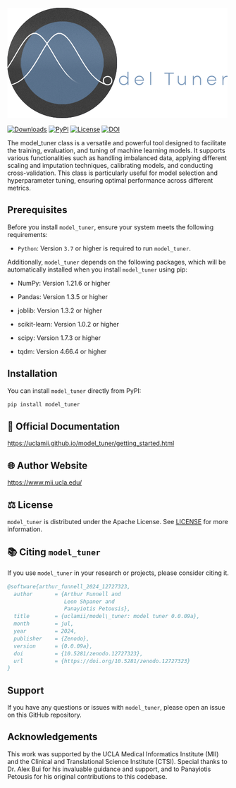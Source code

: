 ![Model Tuner Logo](https://github.com/uclamii/model_tuner/blob/main/assets/modeltunertiny.png?raw=true)

[![Downloads](https://pepy.tech/badge/model_tuner)](https://pepy.tech/project/model_tuner) [![PyPI](https://img.shields.io/pypi/v/model_tuner.svg)](https://pypi.org/project/model_tuner/) [![License](https://img.shields.io/badge/License-Apache_2.0-blue.svg)](https://opensource.org/licenses/Apache-2.0) [![DOI](https://zenodo.org/badge/DOI/10.5281/zenodo.12727323.svg)](https://doi.org/10.5281/zenodo.12727323)


The model_tuner class is a versatile and powerful tool designed to facilitate the training, evaluation, and tuning of machine learning models. It supports various functionalities such as handling imbalanced data, applying different scaling and imputation techniques, calibrating models, and conducting cross-validation. This class is particularly useful for model selection and hyperparameter tuning, ensuring optimal performance across different metrics.

## Prerequisites

Before you install `model_tuner`, ensure your system meets the following requirements:

- `Python`: Version `3.7` or higher is required to run `model_tuner`.

Additionally, `model_tuner` depends on the following packages, which will be automatically installed when you install `model_tuner` using pip:

- NumPy: Version 1.21.6 or higher

- Pandas: Version 1.3.5 or higher

- joblib: Version 1.3.2 or higher

- scikit-learn: Version 1.0.2 or higher

- scipy: Version 1.7.3 or higher

- tqdm: Version 4.66.4 or higher


## Installation

You can install `model_tuner` directly from PyPI:

```bash
pip install model_tuner
```

## 📄 Official Documentation

https://uclamii.github.io/model_tuner/getting_started.html 

## 🌐 Author Website

https://www.mii.ucla.edu/

## ⚖️ License

`model_tuner` is distributed under the Apache License. See [LICENSE](https://github.com/uclamii/model_tuner?tab=Apache-2.0-1-ov-file) for more information.

## 📚 Citing `model_tuner`

If you use `model_tuner` in your research or projects, please consider citing it.

```bibtex
@software{arthur_funnell_2024_12727323,
  author       = {Arthur Funnell and
                  Leon Shpaner and
                  Panayiotis Petousis},
  title        = {uclamii/model\_tuner: model tuner 0.0.09a},
  month        = jul,
  year         = 2024,
  publisher    = {Zenodo},
  version      = {0.0.09a},
  doi          = {10.5281/zenodo.12727323},
  url          = {https://doi.org/10.5281/zenodo.12727323}
}
```


## Support

If you have any questions or issues with `model_tuner`, please open an issue on this GitHub repository.


## Acknowledgements

This work was supported by the UCLA Medical Informatics Institute (MII) and the Clinical and Translational Science Institute (CTSI). Special thanks to Dr. Alex Bui for his invaluable guidance and support, and to Panayiotis Petousis for his original contributions to this codebase.
